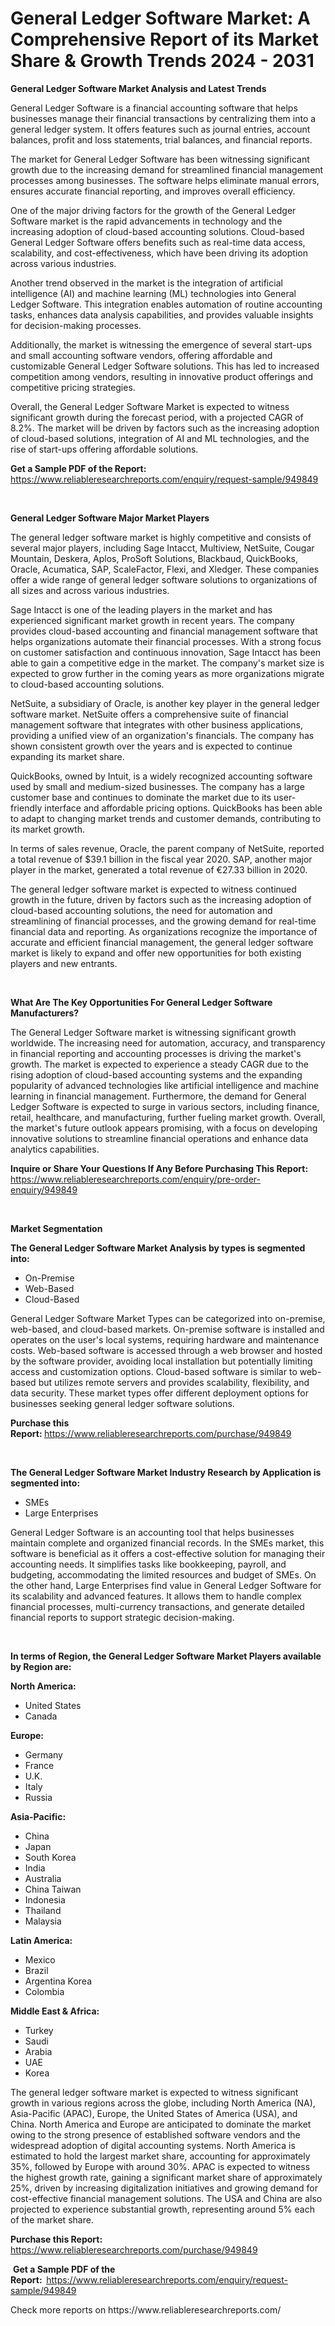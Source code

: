 <p><h1>General Ledger Software Market: A Comprehensive Report of its Market Share & Growth Trends 2024 - 2031</h1></p><p><strong>General Ledger Software Market Analysis and Latest Trends</strong></p>
<p><p>General Ledger Software is a financial accounting software that helps businesses manage their financial transactions by centralizing them into a general ledger system. It offers features such as journal entries, account balances, profit and loss statements, trial balances, and financial reports.</p><p>The market for General Ledger Software has been witnessing significant growth due to the increasing demand for streamlined financial management processes among businesses. The software helps eliminate manual errors, ensures accurate financial reporting, and improves overall efficiency.</p><p>One of the major driving factors for the growth of the General Ledger Software market is the rapid advancements in technology and the increasing adoption of cloud-based accounting solutions. Cloud-based General Ledger Software offers benefits such as real-time data access, scalability, and cost-effectiveness, which have been driving its adoption across various industries.</p><p>Another trend observed in the market is the integration of artificial intelligence (AI) and machine learning (ML) technologies into General Ledger Software. This integration enables automation of routine accounting tasks, enhances data analysis capabilities, and provides valuable insights for decision-making processes.</p><p>Additionally, the market is witnessing the emergence of several start-ups and small accounting software vendors, offering affordable and customizable General Ledger Software solutions. This has led to increased competition among vendors, resulting in innovative product offerings and competitive pricing strategies.</p><p>Overall, the General Ledger Software Market is expected to witness significant growth during the forecast period, with a projected CAGR of 8.2%. The market will be driven by factors such as the increasing adoption of cloud-based solutions, integration of AI and ML technologies, and the rise of start-ups offering affordable solutions.</p></p>
<p><strong>Get a Sample PDF of the Report:&nbsp;</strong> <a href="https://www.reliableresearchreports.com/enquiry/request-sample/949849">https://www.reliableresearchreports.com/enquiry/request-sample/949849</a></p>
<p>&nbsp;</p>
<p><strong>General Ledger Software Major Market Players</strong></p>
<p><p>The general ledger software market is highly competitive and consists of several major players, including Sage Intacct, Multiview, NetSuite, Cougar Mountain, Deskera, Aplos, ProSoft Solutions, Blackbaud, QuickBooks, Oracle, Acumatica, SAP, ScaleFactor, Flexi, and Xledger. These companies offer a wide range of general ledger software solutions to organizations of all sizes and across various industries.</p><p>Sage Intacct is one of the leading players in the market and has experienced significant market growth in recent years. The company provides cloud-based accounting and financial management software that helps organizations automate their financial processes. With a strong focus on customer satisfaction and continuous innovation, Sage Intacct has been able to gain a competitive edge in the market. The company's market size is expected to grow further in the coming years as more organizations migrate to cloud-based accounting solutions.</p><p>NetSuite, a subsidiary of Oracle, is another key player in the general ledger software market. NetSuite offers a comprehensive suite of financial management software that integrates with other business applications, providing a unified view of an organization's financials. The company has shown consistent growth over the years and is expected to continue expanding its market share.</p><p>QuickBooks, owned by Intuit, is a widely recognized accounting software used by small and medium-sized businesses. The company has a large customer base and continues to dominate the market due to its user-friendly interface and affordable pricing options. QuickBooks has been able to adapt to changing market trends and customer demands, contributing to its market growth.</p><p>In terms of sales revenue, Oracle, the parent company of NetSuite, reported a total revenue of $39.1 billion in the fiscal year 2020. SAP, another major player in the market, generated a total revenue of €27.33 billion in 2020.</p><p>The general ledger software market is expected to witness continued growth in the future, driven by factors such as the increasing adoption of cloud-based accounting solutions, the need for automation and streamlining of financial processes, and the growing demand for real-time financial data and reporting. As organizations recognize the importance of accurate and efficient financial management, the general ledger software market is likely to expand and offer new opportunities for both existing players and new entrants.</p></p>
<p>&nbsp;</p>
<p><strong>What Are The Key Opportunities For General Ledger Software Manufacturers?</strong></p>
<p><p>The General Ledger Software market is witnessing significant growth worldwide. The increasing need for automation, accuracy, and transparency in financial reporting and accounting processes is driving the market's growth. The market is expected to experience a steady CAGR due to the rising adoption of cloud-based accounting systems and the expanding popularity of advanced technologies like artificial intelligence and machine learning in financial management. Furthermore, the demand for General Ledger Software is expected to surge in various sectors, including finance, retail, healthcare, and manufacturing, further fueling market growth. Overall, the market's future outlook appears promising, with a focus on developing innovative solutions to streamline financial operations and enhance data analytics capabilities.</p></p>
<p><strong>Inquire or Share Your Questions If Any Before Purchasing This Report:</strong> <a href="https://www.reliableresearchreports.com/enquiry/pre-order-enquiry/949849">https://www.reliableresearchreports.com/enquiry/pre-order-enquiry/949849</a></p>
<p>&nbsp;</p>
<p><strong>Market Segmentation</strong></p>
<p><strong>The General Ledger Software Market Analysis by types is segmented into:</strong></p>
<p><ul><li>On-Premise</li><li>Web-Based</li><li>Cloud-Based</li></ul></p>
<p><p>General Ledger Software Market Types can be categorized into on-premise, web-based, and cloud-based markets. On-premise software is installed and operates on the user's local systems, requiring hardware and maintenance costs. Web-based software is accessed through a web browser and hosted by the software provider, avoiding local installation but potentially limiting access and customization options. Cloud-based software is similar to web-based but utilizes remote servers and provides scalability, flexibility, and data security. These market types offer different deployment options for businesses seeking general ledger software solutions.</p></p>
<p><strong>Purchase this Report:&nbsp;</strong><a href="https://www.reliableresearchreports.com/purchase/949849">https://www.reliableresearchreports.com/purchase/949849</a></p>
<p>&nbsp;</p>
<p><strong>The General Ledger Software Market Industry Research by Application is segmented into:</strong></p>
<p><ul><li>SMEs</li><li>Large Enterprises</li></ul></p>
<p><p>General Ledger Software is an accounting tool that helps businesses maintain complete and organized financial records. In the SMEs market, this software is beneficial as it offers a cost-effective solution for managing their accounting needs. It simplifies tasks like bookkeeping, payroll, and budgeting, accommodating the limited resources and budget of SMEs. On the other hand, Large Enterprises find value in General Ledger Software for its scalability and advanced features. It allows them to handle complex financial processes, multi-currency transactions, and generate detailed financial reports to support strategic decision-making.</p></p>
<p>&nbsp;</p>
<p><strong>In terms of Region, the General Ledger Software Market Players available by Region are:</strong></p>
<p>
    <p> <strong> North America: </strong>
        <ul>
            <li>United States</li>
            <li>Canada</li>
        </ul>
        </p> 
    <p> <strong> Europe: </strong>
        <ul>
            <li>Germany</li>
            <li>France</li>
            <li>U.K.</li>
            <li>Italy</li>
            <li>Russia</li>
        </ul>
        </p> 
    <p> <strong> Asia-Pacific: </strong>
        <ul>
            <li>China</li>
            <li>Japan</li>
            <li>South Korea</li>
            <li>India</li>
            <li>Australia</li>
            <li>China Taiwan</li>
            <li>Indonesia</li>
            <li>Thailand</li>
            <li>Malaysia</li>
        </ul>
        </p> 
    <p> <strong> Latin America: </strong>
        <ul>
            <li>Mexico</li>
            <li>Brazil</li>
            <li>Argentina Korea</li>
            <li>Colombia</li>
        </ul>
        </p> 
    <p> <strong> Middle East & Africa: </strong>
        <ul>
            <li>Turkey</li>
            <li>Saudi</li>
            <li>Arabia</li>
            <li>UAE</li>
            <li>Korea</li>
        </ul>
    </p>
    </p>
<p><p>The general ledger software market is expected to witness significant growth in various regions across the globe, including North America (NA), Asia-Pacific (APAC), Europe, the United States of America (USA), and China. North America and Europe are anticipated to dominate the market owing to the strong presence of established software vendors and the widespread adoption of digital accounting systems. North America is estimated to hold the largest market share, accounting for approximately 35%, followed by Europe with around 30%. APAC is expected to witness the highest growth rate, gaining a significant market share of approximately 25%, driven by increasing digitalization initiatives and growing demand for cost-effective financial management solutions. The USA and China are also projected to experience substantial growth, representing around 5% each of the market share.</p></p>
<p><strong>Purchase this Report: </strong><a href="https://www.reliableresearchreports.com/purchase/949849">https://www.reliableresearchreports.com/purchase/949849</a></p>
<p>&nbsp;<strong>Get a Sample PDF of the Report:&nbsp;&nbsp;</strong><a href="https://www.reliableresearchreports.com/enquiry/request-sample/949849">https://www.reliableresearchreports.com/enquiry/request-sample/949849</a></p>
<p><strong></strong></p>
<p>Check more reports on https://www.reliableresearchreports.com/</p>